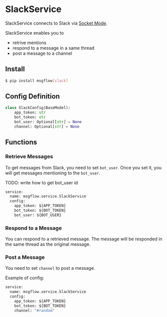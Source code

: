 # SlackService

SlackService connects to Slack via [Socket Mode](https://api.slack.com/apis/connections/socket).

SlackService enables you to

* retrive mentions
* respond to a message in a same thread
* post a message to a channel

## Install

```sh
$ pip install msgflow[slack]
```

## Config Definition

```py
class SlackConfig(BaseModel):
    app_token: str
    bot_token: str
    bot_user: Optional[str] = None
    channel: Optional[str] = None
```

## Functions

### Retrieve Messages

To get messages from Slack, you need to set `bot_user`.
Once you set it, you will get messages mentioning to the `bot_user`.

TODO: write how to get bot_user id

```py
service:
  name: msgflow.service.SlackService
  config:
    app_token: ${APP_TOKEN}
    bot_token: ${BOT_TOKEN}
    bot_user: ${BOT_USER}
```

### Respond to a Message

You can respond to a retrieved message.
The message will be responded in the same thread as the original message.

### Post a Message

You need to set `channel` to post a message.

Example of config:

```py
service:
  name: msgflow.service.SlackService
  config:
    app_token: ${APP_TOKEN}
    bot_token: ${BOT_TOKEN}
    channel: "#random"
```

